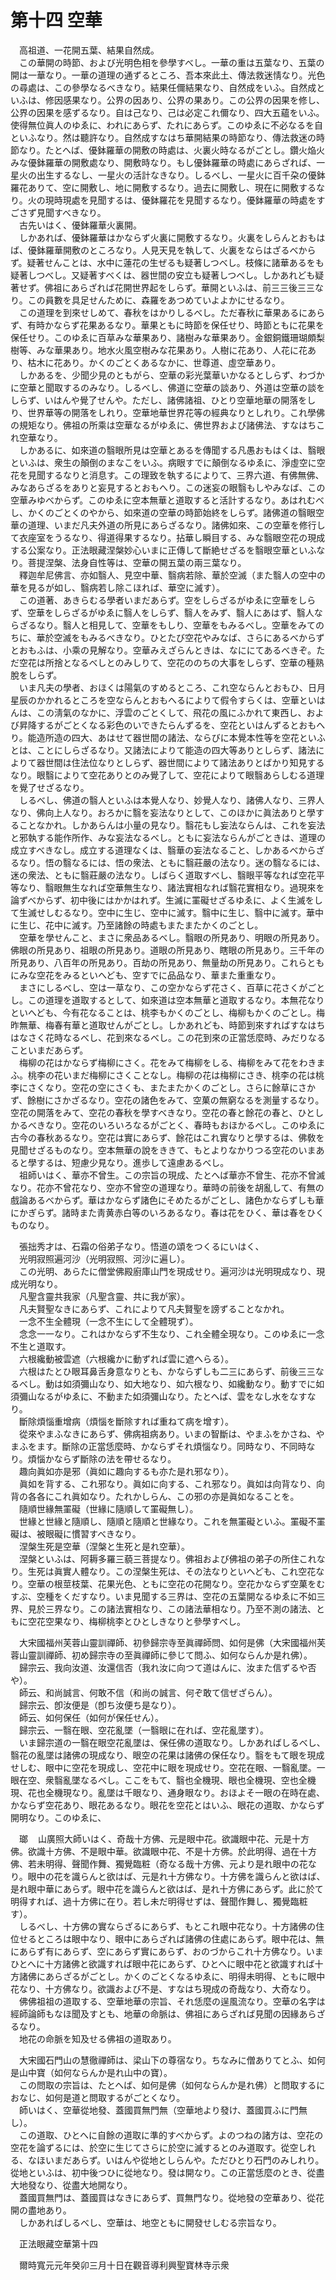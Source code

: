 # 第十四 空華
　高祖道、一花開五葉、結果自然成。  
　この華開の時節、および光明色相を參學すべし。一華の重は五葉なり、五葉の開は一華なり。一華の道理の通ずるところ、吾本來此土、傳法救迷情󠄁なり。光色の尋處は、この參學なるべきなり。結果任儞結果なり、自然成をいふ。自然成といふは、修因感果なり。公界の因あり、公界の果あり。この公界の因果を修し、公界の因果を感ずるなり。自は己なり、己は必定これ儞なり、四大五蘊をいふ。使得無位眞人のゆゑに、われにあらず、たれにあらず。このゆゑに不必なるを自といふなり。然は聽許なり。自然成すなはち華開結果の時節なり、傳法救迷の時節なり。たとへば、優鉢羅華の開敷の時處は、火裏火時なるがごとし。鑽火焔火みな優鉢羅華の開敷處なり、開敷時なり。もし優鉢羅華の時處にあらざれば、一星火の出生するなし、一星火の活計なきなり。しるべし、一星火に百千朶の優鉢羅花ありて、空に開敷し、地に開敷するなり。過去に開敷し、現在に開敷するなり。火の現時現處を見聞するは、優鉢羅花を見聞するなり。優鉢羅華の時處をすごさず見聞すべきなり。  
　古先いはく、優鉢羅華火裏開。  
　しかあれば、優鉢羅華はかならず火裏に開敷するなり。火裏をしらんとおもはば、優鉢羅華開敷のところなり。人見天見を執して、火裏をならはざるべからず。疑著せんことは、水中に蓮花の生ぜるも疑著しつべし。枝條に諸華あるをも疑著しつべし。又疑著すべくは、器世間の安立も疑著しつべし。しかあれども疑著せず。佛祖にあらざれば花開世界起をしらず。華開といふは、前三三後三三なり。この員數を具足せんために、森羅をあつめていよよかにせるなり。  
　この道理を到來せしめて、春秋をはかりしるべし。ただ春秋に華果あるにあらず、有時かならず花果あるなり。華果ともに時節を保任せり、時節ともに花果を保任せり。このゆゑに百草みな華果あり、諸樹みな華果あり。金銀銅鐵珊瑚頗梨樹等、みな華果あり。地水火風空樹みな花果あり。人樹に花あり、人花に花あり、枯木に花あり。かくのごとくあるなかに、世尊道、虛空華あり。  
　しかあるを、少聞少見のともがら、空華の彩光葉華いかなるとしらず、わづかに空華と聞取するのみなり。しるべし、佛道に空華の談あり、外道は空華の談をしらず、いはんや覺了せんや。ただし、諸佛諸祖、ひとり空華地華の開落をしり、世界華等の開落をしれり。空華地華世界花等の經典なりとしれり。これ學佛の規矩なり。佛祖の所乘は空華なるがゆゑに、佛世界および諸佛法、すなはちこれ空華なり。  
　しかあるに、如來道の翳眼所見は空華とあるを傳聞する凡愚おもはくは、翳眼といふは、衆生の顛倒のまなこをいふ。病眼すでに顛倒なるゆゑに、淨虛空に空花を見聞するなりと消息す。この理致を執するによりて、三界六道、有佛無佛、みなあらざるをありと妄見するとおもへり。この迷妄の眼翳もしやみなば、この空華みゆべからず。このゆゑに空本無華と道取すると活計するなり。あはれむべし、かくのごとくのやから、如來道の空華の時節始終をしらず。諸佛道の翳眼空華の道理、いまだ凡夫外道の所見にあらざるなり。諸佛如來、この空華を修行して衣座室をうるなり、得道得果するなり。拈華し瞬目する、みな翳眼空花の現成する公案なり。正法眼藏涅槃妙心いまに正傳して斷絶せざるを翳眼空華といふなり。菩提涅槃、法身自性等は、空華の開五葉の兩三葉なり。  
　釋迦牟尼佛言、亦如翳人、見空中華、翳病若除、華於空滅（また翳人の空中の華を見るが如し、翳病若し除こほれば、華空に滅す）。  
　この道著、あきらむる學者いまだあらず。空をしらざるがゆゑに空華をしらず、空華をしらざるがゆゑに翳人をしらず、翳人をみず、翳人にあはず、翳人ならざるなり。翳人と相見して、空華をもしり、空華をもみるべし。空華をみてのちに、華於空滅をもみるべきなり。ひとたび空花やみなば、さらにあるべからずとおもふは、小乘の見解なり。空華みえざらんときは、なににてあるべきぞ。ただ空花は所捨となるべしとのみしりて、空花ののちの大事をしらず、空華の種熟脫をしらず。  
　いま凡夫の學者、おほくは陽氣のすめるところ、これ空ならんとおもひ、日月星辰のかかれるところを空ならんとおもへるによりて假令すらくは、空華といはんは、この淸氣のなかに、浮雲のごとくして、飛花の風にふかれて東西し、および昇降するがごとくなる彩色のいできたらんずるを、空花といはんずるとおもへり。能造所造の四大、あはせて器世間の諸法、ならびに本覺本性等を空花といふとは、ことにしらざるなり。又諸法によりて能造の四大等ありとしらず、諸法によりて器世間は住法位なりとしらず、器世間によりて諸法ありとばかり知見するなり。眼翳によりて空花ありとのみ覺了して、空花によりて眼翳あらしむる道理を覺了せざるなり。  
　しるべし、佛道の翳人といふは本覺人なり、妙覺人なり、諸佛人なり、三界人なり、佛向上人なり。おろかに翳を妄法なりとして、このほかに眞法ありと學することなかれ。しかあらんは小量の見なり。翳花もし妄法ならんは、これを妄法と邪執する能作所作、みな妄法なるべし。ともに妄法ならんがごときは、道理の成立すべきなし。成立する道理なくは、翳華の妄法なること、しかあるべからざるなり。悟の翳なるには、悟の衆法、ともに翳莊嚴の法なり。迷の翳なるには、迷の衆法、ともに翳莊嚴の法なり。しばらく道取すべし、翳眼平等なれば空花平等なり、翳眼無生なれば空華無生なり、諸法實相なれば翳花實相なり。過現來を論ずべからず、初中後にはかかはれず。生滅に罣礙せざるゆゑに、よく生滅をして生滅せしむるなり。空中に生じ、空中に滅す。翳中に生じ、翳中に滅す。華中に生じ、花中に滅す。乃至諸餘の時處もまたまたかくのごとし。  
　空華を學せんこと、まさに衆品あるべし。翳眼の所見あり、明眼の所見あり。佛眼の所見あり、祖眼の所見あり。道眼の所見あり、瞎眼の所見あり。三千年の所見あり、八百年の所見あり。百劫の所見あり、無量劫の所見あり。これらともにみな空花をみるといへども、空すでに品品なり、華また重重なり。  
　まさにしるべし、空は一草なり、この空かならず花さく、百草に花さくがごとし。この道理を道取するとして、如來道は空本無華と道取するなり。本無花なりといへども、今有花なることは、桃李もかくのごとし、梅柳もかくのごとし。梅昨無華、梅春有華と道取せんがごとし。しかあれども、時節到來すればすなはちはなさく花時なるべし、花到來なるべし。この花到來の正當恁麼時、みだりなることいまだあらず。  
　梅柳の花はかならず梅柳にさく。花をみて梅柳をしる、梅柳をみて花をわきまふ。桃李の花いまだ梅柳にさくことなし。梅柳の花は梅柳にさき、桃李の花は桃李にさくなり。空花の空にさくも、またまたかくのごとし。さらに餘草にさかず、餘樹にさかざるなり。空花の諸色をみて、空菓の無窮なるを測量するなり。空花の開落をみて、空花の春秋を學すべきなり。空花の春と餘花の春と、ひとしかるべきなり。空花のいろいろなるがごとく、春時もおほかるべし。このゆゑに古今の春秋あるなり。空花は實にあらず、餘花はこれ實なりと學するは、佛敎を見聞せざるものなり。空本無華の說をききて、もとよりなかりつる空花のいまあると學するは、短慮少見なり。進歩して遠慮あるべし。  
　祖師いはく、華亦不曾生。この宗旨の現成、たとへば華亦不曾生、花亦不曾滅なり。花亦不曾花なり、空亦不曾空の道理なり。華時の前後を胡亂して、有無の戲論あるべからず。華はかならず諸色にそめたるがごとし、諸色かならずしも華にかぎらず。諸時また靑黄赤白等のいろあるなり。春は花をひく、華は春をひくものなり。  
  
　張拙秀才は、石霜の俗弟子なり。悟道の頌をつくるにいはく、  
　光明寂照遍河沙（光明寂照、河沙に遍し）。  
　この光明、あらたに僧堂佛殿廚庫山門を現成せり。遍河沙は光明現成なり、現成光明なり。  
　凡聖含靈共我家（凡聖含靈、共に我が家）。  
　凡夫賢聖なきにあらず、これによりて凡夫賢聖を謗ずることなかれ。  
　一念不生全體現（一念不生にして全體現ず）。  
　念念一一なり。これはかならず不生なり、これ全體全現なり。このゆゑに一念不生と道取す。  
　六根纔動被雲遮（六根纔かに動ずれば雲に遮へらる）。  
　六根はたとひ眼耳鼻舌身意なりとも、かならずしも二三にあらず、前後三三なるべし。動は如須彌山なり、如大地なり、如六根なり、如纔動なり。動すでに如須彌山なるがゆゑに、不動また如須彌山なり。たとへば、雲をなし水をなすなり。  
　斷除煩惱重增病（煩惱を斷除すれば重ねて病を增す）。  
　從來やまふなきにあらず、佛病祖病あり。いまの智斷は、やまふをかさね、やまふをます。斷除の正當恁麼時、かならずそれ煩惱なり。同時なり、不同時なり。煩惱かならず斷除の法を帶せるなり。  
　趣向眞如亦是邪（眞如に趣向するも亦た是れ邪なり）。  
　眞如を背する、これ邪なり。眞如に向する、これ邪なり。眞如は向背なり、向背の各各にこれ眞如なり。たれかしらん、この邪の亦是眞如なることを。  
　隨順世緣無罣礙（世緣に隨順して罣礙無し）。  
　世緣と世緣と隨順し、隨順と隨順と世緣なり。これを無罣礙といふ。罣礙不罣礙は、被眼礙に慣習󠄁すべきなり。  
　涅槃生死是空華（涅槃と生死と是れ空華）。  
　涅槃といふは、阿耨多羅三藐三菩提なり。佛祖および佛祖の弟子の所住これなり。生死は眞實人體なり。この涅槃生死は、その法なりといへども、これ空花なり。空華の根莖枝葉、花果光色、ともに空花の花開なり。空花かならず空菓をむすぶ、空種をくだすなり。いま見聞する三界は、空花の五葉開なるゆゑに不如三界、見於三界なり。この諸法實相なり、この諸法華相なり。乃至不測の諸法、ともに空花空果なり、梅柳桃李とひとしきなりと參學すべし。  
  
　大宋國福州芙蓉山靈訓禪師、初參歸宗寺至眞禪師問、如何是佛（大宋國福州芙蓉山靈訓禪師、初め歸宗寺の至眞禪師に參じて問ふ、如何ならんか是れ佛）。  
　歸宗云、我向汝道、汝還信否（我れ汝に向つて道はんに、汝また信ずるや否や）。  
　師云、和尚誠言、何敢不信（和尚の誠言、何ぞ敢て信ぜざらん）。  
　歸宗云、卽汝便是（卽ち汝便ち是なり）。  
　師云、如何保任（如何が保任せん）。  
　歸宗云、一翳在眼、空花亂墜（一翳眼に在れば、空花亂墜す）。  
　いま歸宗道の一翳在眼空花亂墜は、保任佛の道取なり。しかあればしるべし、翳花の亂墜は諸佛の現成なり、眼空の花果は諸佛の保任なり。翳をもて眼を現成せしむ、眼中に空花を現成し、空花中に眼を現成せり。空花在眼、一翳亂墜。一眼在空、衆翳亂墜なるべし。ここをもて、翳也全機現、眼也全機現、空也全機現、花也全機現なり。亂墜は千眼なり、通身眼なり。おほよそ一眼の在時在處、かならず空花あり、眼花あるなり。眼花を空花とはいふ、眼花の道取、かならず開明なり。このゆゑに、  
  
　瑯<img width="16" height="16" src="_cg7PKit.png" border="0">山廣照大師いはく、奇哉十方佛、元是眼中花。欲識眼中花、元是十方佛。欲識十方佛、不是眼中華。欲識眼中花、不是十方佛。於此明得、過在十方佛、若未明得、聲聞作舞、獨覺臨粧（奇なる哉十方佛、元より是れ眼中の花なり。眼中の花を識らんと欲はば、元是れ十方佛なり。十方佛を識らんと欲はば、是れ眼中華にあらず。眼中花を識らんと欲はば、是れ十方佛にあらず。此に於て明得すれば、過十方佛に在り。若し未だ明得せずは、聲聞作舞し、獨覺臨粧す）。  
　しるべし、十方佛の實ならざるにあらず、もとこれ眼中花なり。十方諸佛の住位せるところは眼中なり、眼中にあらざれば諸佛の住處にあらず。眼中花は、無にあらず有にあらず、空にあらず實にあらず、おのづからこれ十方佛なり。いまひとへに十方諸佛と欲識すれば眼中花にあらず、ひとへに眼中花と欲識すれば十方諸佛にあらざるがごとし。かくのごとくなるゆゑに、明得未明得、ともに眼中花なり、十方佛なり。欲識および不是、すなはち現成の奇哉なり、大奇なり。  
　佛佛祖祖の道取する、空華地華の宗旨、それ恁麼の逞風流なり。空華の名字は經師論師もなほ聞及すとも、地華の命脈は、佛祖にあらざれば見聞の因緣あらざるなり。  
　地花の命脈を知及せる佛祖の道取あり。  
  
　大宋國石門山の慧徹禪師は、梁山下の尊宿なり。ちなみに僧ありてとふ、如何是山中寶（如何ならんか是れ山中の寶）。  
　この問取の宗旨は、たとへば、如何是佛（如何ならんか是れ佛）と問取するにおなじ、如何是道と問取するがごとくなり。  
　師いはく、空華從地發、蓋國買無門無（空華地より發け、蓋國買ふに門無し）。  
　この道取、ひとへに自餘の道取に準的すべからず。よのつねの諸方は、空花の空花を論ずるには、於空に生じてさらに於空に滅するとのみ道取す。從空しれる、なほいまだあらず。いはんや從地としらんや。ただひとり石門のみしれり。從地といふは、初中後つひに從地なり。發は開なり。この正當恁麼のとき、從盡大地發なり、從盡大地開なり。  
　蓋國買無門は、蓋國買はなきにあらず、買無門なり。從地發の空華あり、從花開の盡地あり。  
　しかあればしるべし、空華は、地空ともに開發せしむる宗旨なり。  
  
　正法眼藏空華第十四  
  
　爾時寬元元年癸卯三月十日在觀音導利興聖寶林寺示衆